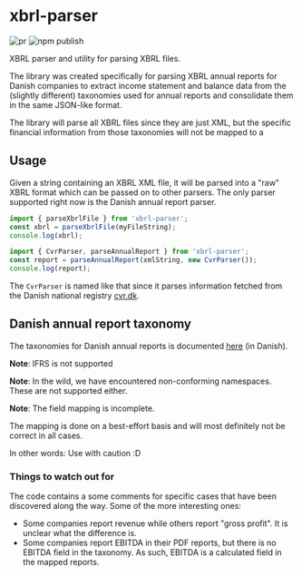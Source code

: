 # xbrl-parser

![pr](https://github.com/exitplanner/xbrl-parser/actions/workflows/node.js.yml/badge.svg)
![npm publish](https://github.com/exitplanner/xbrl-parser/actions/workflows/npm-publish.yml/badge.svg)

XBRL parser and utility for parsing XBRL files.

The library was created specifically for parsing XBRL annual reports for Danish companies to extract income statement and balance data from the (slightly different) taxonomies used for annual reports and consolidate them in the same JSON-like format.

The library will parse all XBRL files since they are just XML, but the specific financial information from those taxonomies will not be mapped to a 

## Usage

Given a string containing an XBRL XML file, it will be parsed into a "raw" XBRL format which can be passed on to other parsers. The only parser supported right now is the Danish annual report parser.

```js
import { parseXbrlFile } from 'xbrl-parser';
const xbrl = parseXbrlFile(myFileString);
console.log(xbrl);
```

```js
import { CvrParser, parseAnnualReport } from 'xbrl-parser';
const report = parseAnnualReport(xmlString, new CvrParser());
console.log(report);
```

The `CvrParser` is named like that since it parses information fetched from the Danish national registry [cvr.dk](cvr.dk).

## Danish annual report taxonomy

The taxonomies for Danish annual reports is documented [here](https://erhvervsstyrelsen.dk/vejledning-teknisk-vejledning-og-dokumentation-regnskab-20-taksonomier-aktuelle) (in Danish).

**Note**: IFRS is not supported

**Note**: In the wild, we have encountered non-conforming namespaces. These are not supported either.

**Note**: The field mapping is incomplete.

The mapping is done on a best-effort basis and will most definitely not be correct in all cases.

In other words: Use with caution :D


### Things to watch out for

The code contains a some comments for specific cases that have been discovered along the way. Some of the more interesting ones:

- Some companies report revenue while others report "gross profit". It is unclear what the difference is.
- Some companies report EBITDA in their PDF reports, but there is no EBITDA field in the taxonomy. As such, EBITDA is a calculated field in the mapped reports.
